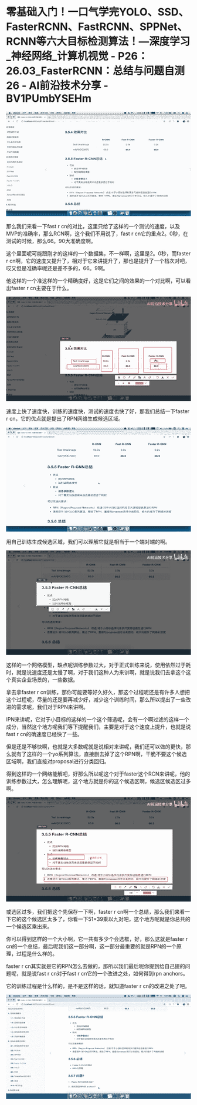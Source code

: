 # 零基础入门！一口气学完YOLO、SSD、FasterRCNN、FastRCNN、SPPNet、RCNN等六大目标检测算法！—深度学习_神经网络_计算机视觉 - P26：26.03_FasterRCNN：总结与问题自测26 - AI前沿技术分享 - BV1PUmbYSEHm

![](img/8fd70e798e478395e9f7f3308a2b92a2_0.png)

那么我们来看一下fast r cn的对比，这里只给了这样的一个测试的速度，以及MVP的准确率，那么RCN啊，这个我们不用说了，fast r cn它的重点2。0秒，在测试的时候，那么66。90大准确度啊。

这个里面呢可能跟刚才的这样的一个数据集，不一样啊，这里是2。0秒，而faster r cn啊，它的速度又提升了，相对于它来讲提升了，那也是提升了一个档次对吧，哎又但是准确率呢还是差不多的，66。9啊。

他这样的一个准这样的一个精确度好，这是它们之间的效果的一个对比啊，可以看出faster r cn主要在于什么。



![](img/8fd70e798e478395e9f7f3308a2b92a2_2.png)

速度上快了速度快，训练的速度快，测试的速度也快了好，那我们总结一下faster r cn，它的优点就是提出了RPN网络生成候选区域。



![](img/8fd70e798e478395e9f7f3308a2b92a2_4.png)

用自己训练生成候选区域，我们可以理解它就是相当于一个端对端的啊。

![](img/8fd70e798e478395e9f7f3308a2b92a2_6.png)

这样的一个网络模型，缺点呢训练参数过大，对于正式训练来说，使用依然过于耗时，就是说速度还是太慢了啊，对于我们这种人为来讲啊，就是说我们去拿这个这个真实企业场景的，一些数据。

拿去拿faster r cn训练，那你可能要等好久好久，那这个过程呢还是有许多人想把这个过程呢，尽量的还是要再减少好，减少这个训练时间，那么所以提出了一些改进的需求呢，我们对于RPN来讲啊。

IPN来讲呢，它对于小目标的这样的一个这个筛选呢，会有一个啊过滤的这样一个成分，当然这个地方呢我们等下提醒我们，主要是对于这个速度上提升，也就是说fast r cn的确速度已经快了一些。

但是还是不够快啊，也就是大多数呢就是说相对来讲呢，我们还可以做的更快，那么就有了这样的一个yo系列算法，直接删去掉了这个RPN啊，干脆不要这个候选区域啊，我们直接对proposal进行分类回归。

得到这样的一个网络能解吧，好那么所以呢这个对于faster这个RCN来讲呢，他的训练参数过大，怎么理解呢，这个地方就是你的这个候选区啊，候选区候选区过多啊。



![](img/8fd70e798e478395e9f7f3308a2b92a2_8.png)

或选区过多，我们把这个先保存一下啊，faster r cn啊一个总结，那么我们来看一下它的这个候选区太多了，你看一下51×39乘以九对吧，这个地方呢就是你总共的一个候选区乘出来。

你可以得到这样的一个大小啊，它一共有多少个会选框，好，那么这就是faster r cn的一个总结，最后呢我们这一部分啊，这一部分最重要的就是RPN的一个原理，过程是什么样的。

faster r cn其实就是它的RPN怎么去做的，那所以我们最后呢你提到给自己提的问题呢，就是说fast r cn对于fast r cn它的一个改进之处，如何得到rpn anchors。

它的训练过程是什么样的，是不是这样的话，就知道faster r cn的改进之处了吧。

![](img/8fd70e798e478395e9f7f3308a2b92a2_10.png)